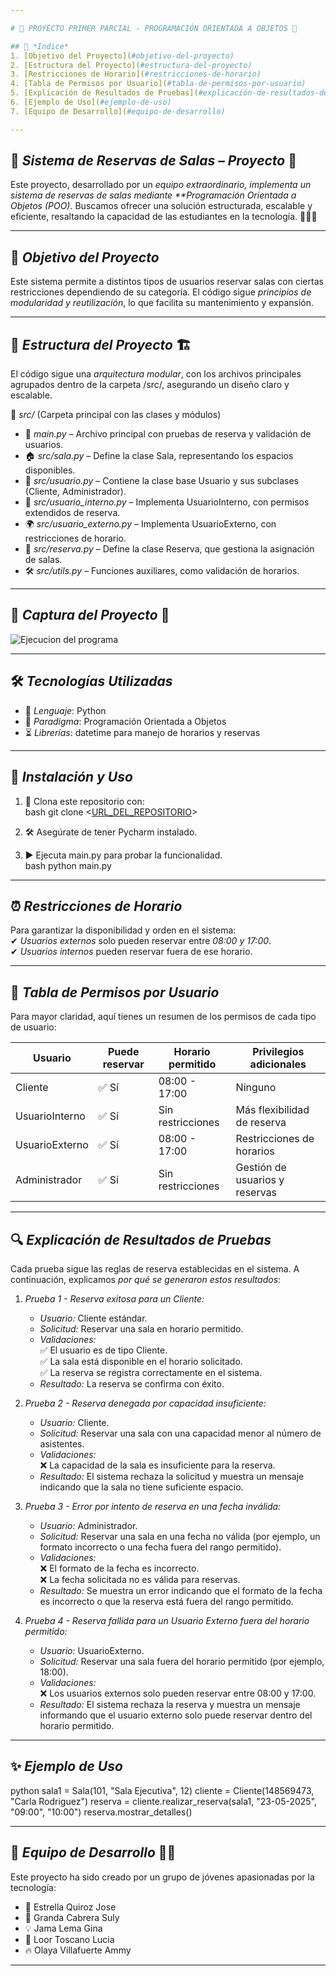 ```yaml
---

# 💜 PROYECTO PRIMER PARCIAL - PROGRAMACIÓN ORIENTADA A OBJETOS 💜  

## 📖 *Índice*  
1. [Objetivo del Proyecto](#objetivo-del-proyecto)  
2. [Estructura del Proyecto](#estructura-del-proyecto)  
3. [Restricciones de Horario](#restricciones-de-horario)  
4. [Tabla de Permisos por Usuario](#tabla-de-permisos-por-usuario)  
5. [Explicación de Resultados de Pruebas](#explicación-de-resultados-de-pruebas)  
6. [Ejemplo de Uso](#ejemplo-de-uso)  
7. [Equipo de Desarrollo](#equipo-de-desarrollo)  

---
```


## 🌸 *Sistema de Reservas de Salas – Proyecto* 💜  
Este proyecto, desarrollado por un *equipo extraordinario, implementa un sistema de reservas de salas mediante **Programación Orientada a Objetos (POO)*. Buscamos ofrecer una solución estructurada, escalable y eficiente, resaltando la capacidad de las estudiantes en la tecnología. 👩‍💻🚀  

---

## 📌 *Objetivo del Proyecto*  
Este sistema permite a distintos tipos de usuarios reservar salas con ciertas restricciones dependiendo de su categoría. El código sigue *principios de modularidad y reutilización*, lo que facilita su mantenimiento y expansión.  

---

## 📂 *Estructura del Proyecto* 🏗  
El código sigue una *arquitectura modular*, con los archivos principales agrupados dentro de la carpeta /src/, asegurando un diseño claro y escalable.  

📂 *src/* (Carpeta principal con las clases y módulos)  
- 📄 *main.py* – Archivo principal con pruebas de reserva y validación de usuarios.  
- 🏠 *src/sala.py* – Define la clase Sala, representando los espacios disponibles.  
- 👤 *src/usuario.py* – Contiene la clase base Usuario y sus subclases (Cliente, Administrador).  
- 🏢 *src/usuario_interno.py* – Implementa UsuarioInterno, con permisos extendidos de reserva.  
- 🌍 *src/usuario_externo.py* – Implementa UsuarioExterno, con restricciones de horario.  
- 📅 *src/reserva.py* – Define la clase Reserva, que gestiona la asignación de salas.  
- 🛠 *src/utils.py* – Funciones auxiliares, como validación de horarios.  

---

## 📸 *Captura del Proyecto* 💝  
![Ejecucion del programa](https://github.com/user-attachments/assets/405db96e-5b7f-4756-a638-d7ce9357e2f7)




---

## 🛠 *Tecnologías Utilizadas*  
- 🐍 *Lenguaje*: Python  
- 📏 *Paradigma*: Programación Orientada a Objetos  
- ⏳ *Librerías*: datetime para manejo de horarios y reservas  

---

## 🚀 *Instalación y Uso*  
1. 🔗 Clona este repositorio con:  
   bash
   git clone <[URL_DEL_REPOSITORIO](https://github.com/lucia033011/ProyectoPOO.git)>
     
2. 🛠 Asegúrate de tener Pycharm instalado.  
3. ▶ Ejecuta main.py para probar la funcionalidad.  
   bash
   python main.py
     

---

## ⏰ *Restricciones de Horario*  
Para garantizar la disponibilidad y orden en el sistema:  
✔ *Usuarios externos* solo pueden reservar entre *08:00 y 17:00*.  
✔ *Usuarios internos* pueden reservar fuera de ese horario.  

---

## 🔗 *Tabla de Permisos por Usuario*  

Para mayor claridad, aquí tienes un resumen de los permisos de cada tipo de usuario:  

| Usuario | Puede reservar | Horario permitido | Privilegios adicionales |
|---------|---------------|-------------------|-------------------------|
| Cliente | ✅ Sí | 08:00 - 17:00 | Ninguno |
| UsuarioInterno | ✅ Sí | Sin restricciones | Más flexibilidad de reserva |
| UsuarioExterno | ✅ Sí | 08:00 - 17:00 | Restricciones de horarios |
| Administrador | ✅ Sí | Sin restricciones | Gestión de usuarios y reservas |

---

## 🔍 *Explicación de Resultados de Pruebas*  

Cada prueba sigue las reglas de reserva establecidas en el sistema. A continuación, explicamos *por qué se generaron estos resultados*:  

1. *Prueba 1 - Reserva exitosa para un Cliente:*  
   - *Usuario:* Cliente estándar.  
   - *Solicitud:* Reservar una sala en horario permitido.  
   - *Validaciones:*  
     ✅ El usuario es de tipo Cliente.  
     ✅ La sala está disponible en el horario solicitado.  
     ✅ La reserva se registra correctamente en el sistema.  
   - *Resultado:* La reserva se confirma con éxito.  

2. *Prueba 2 - Reserva denegada por capacidad insuficiente:*  
   - *Usuario:* Cliente.  
   - *Solicitud:* Reservar una sala con una capacidad menor al número de asistentes.  
   - *Validaciones:*  
     ❌ La capacidad de la sala es insuficiente para la reserva.  
   - *Resultado:* El sistema rechaza la solicitud y muestra un mensaje indicando que la sala no tiene suficiente espacio.  

3. *Prueba 3 - Error por intento de reserva en una fecha inválida:*  
   - *Usuario:* Administrador.  
   - *Solicitud:* Reservar una sala en una fecha no válida (por ejemplo, un formato incorrecto o una fecha fuera del rango permitido).  
   - *Validaciones:*  
     ❌ El formato de la fecha es incorrecto.  
     ❌ La fecha solicitada no es válida para reservas.  
   - *Resultado:* Se muestra un error indicando que el formato de la fecha es incorrecto o que la reserva está fuera del rango permitido.  

4. *Prueba 4 - Reserva fallida para un Usuario Externo fuera del horario permitido:*  
   - *Usuario:* UsuarioExterno.  
   - *Solicitud:* Reservar una sala fuera del horario permitido (por ejemplo, 18:00).  
   - *Validaciones:*  
     ❌ Los usuarios externos solo pueden reservar entre 08:00 y 17:00.  
   - *Resultado:* El sistema rechaza la reserva y muestra un mensaje informando que el usuario externo solo puede reservar dentro del horario permitido.  

---

## ✨ *Ejemplo de Uso*  
python
sala1 = Sala(101, "Sala Ejecutiva", 12)
cliente = Cliente(148569473, "Carla Rodriguez")
reserva = cliente.realizar_reserva(sala1, "23-05-2025", "09:00", "10:00")
reserva.mostrar_detalles()
  

---

## 💜 *Equipo de Desarrollo* 👩‍💻  
Este proyecto ha sido creado por un grupo de jóvenes apasionadas por la tecnología:  

- 🌟 Estrella Quiroz Jose  
- 🚀 Granda Cabrera Suly  
- 💡 Jama Lema Gina  
- 🎯 Loor Toscano Lucia  
- 🔥 Olaya Villafuerte Ammy  

---
